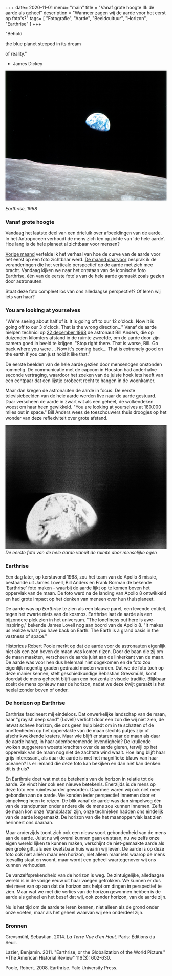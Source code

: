 +++
date= 2020-11-01
menu= "main"
title = "Vanaf grote hoogte III: de aarde als geheel"
description = "Wanneer zagen wij de aarde voor het eerst op foto's?"
tags= [
    "Fotografie",
    "Aarde",
    "Beeldcultuur",
    "Horizon",
	"Earthrise"
]
+++

"Behold

the blue planet steeped in its dream

of reality."

- James Dickey

<!--more-->

![](https://github.com/Boreque/deklos/blob/master/static/images/earthrise.jpg?raw=true "Explorer II")

*Earthrise, 1968*

### Vanaf grote hoogte
 
Vandaag het laatste deel van een drieluik over afbeeldingen van de aarde. In het Antropoceen verhoudt de mens zich ten opzichte van 'de hele aarde'. Hoe lang is de hele planeet al zichtbaar voor mensen?

[Vorige maand](./curvevandeaarde2) vertelde ik het verhaal van hoe de curve van de aarde voor het eerst op een foto zichtbaar werd. [De maand daarvoor](./curevandeaarde1) besprak ik de veranderingen die het verticale perspectief op de aarde met zich mee bracht. Vandaag kijken we naar het ontstaan van de iconische foto Earthrise, één van de eerste foto's van de hele aarde gemaakt zoals gezien door astronauten.

Staat deze foto compleet los van ons alledaagse perspectief? Of leren wij iets van haar? 

### You are looking at yourselves

"We're seeing about half of it. It is going off to our 12 o'clock. Now it is going off to our 3 o'clock. That is the wrong direction..." Vanaf de aarde hielpen technici op [22 december 1968](https://historycollection.jsc.nasa.gov/JSCHistoryPortal/history/mission_trans/AS08_TEC.PDF) de astronaut Bill Anders, die op duizenden kilomters afstand in de ruimte zweefde, om de aarde door zijn camera goed in beeld te krijgen. "Stop right there. That is worse, Bill. Go back where you were ... Now it's coming back... That is extremely good on the earth if you can just hold it like that." 

De eerste beelden van de hele aarde gezien door mensenogen onstonden rommelig. De communicatie met de capcom in Houston had anderhalve seconde vertraging, waardoor het zoeken van de juiste hoek iets heeft van een echtpaar dat een lijstje probeert recht te hangen in de woonkamer. 

Maar dan kregen de astronauten de aarde in focus. De eerste televisiebeelden van de hele aarde werden live naar de aarde gestuurd. Daar verscheen de aarde  in zwart wit als een geheel, de wolkendeken woest om haar heen gewikkeld. "You are looking at yourselves at 180.000 miles out in space." Bill Anders wees de toeschouwers thuis droogjes op het wonder van deze reflexiviteit over grote afstand. 

![](https://github.com/Boreque/deklos/blob/master/static/images/s68-55808.jpg?raw=true "s68-55808")
*De eerste foto van de hele aarde vanuit de ruimte door menselijke ogen* 

### Earthrise

Een dag later, op kerstavond 1968, zou het team van de Apollo 8 missie, bestaande uit James Lovell, Bill Anders en Frank Borman de bekende 'Earthrise' foto maken - waarbij de aarde lijkt op te komen boven het oppervlak van de maan. De foto werd na de landing van Apollo 8 ontwikkeld en had grote impact op het denken van mensen over hun thuisplaneet. 

De aarde was op *Earthrise* te zien als een blauwe parel, een levende entiteit, tegen het zwarte niets van de kosmos. Earthrise laat de aarde als een bijzondere plek zien in het universum. "The loneliness out here is awe-inspiring," bekende James Lovell nog aan boord van de Apollo 8. "It makes us realize what you have back on Earth. The Earth is a grand oasis in the vastness of space."

Historicus Robert Poole merkt op dat de aarde voor de astronauten eigenlijk niet als een zon boven de maan was komen rijzen. Door de baan die zij om de maan maakten, verscheen de aarde juist aan de linkerkant van de maan. De aarde was voor hen dus helemaal niet opgekomen en de foto zou eigenlijk negentig graden gedraaid moeten worden. Dat we de foto toch op deze manier kennen, stelt geschiedkundige Sebastian Grevsmühl, komt doordat de mens gehecht blijft aan een horizontale visuele traditie. Blijkbaar zoekt de mens opnieuw naar de horizon, nadat we deze kwijt geraakt is het heelal zonder boven of onder. 

### De horizon op Earthrise

Earthrise fascineert mij eindeloos. Dat onwerkelijke landschap van de maan, haar "grayish deep sand" (Lovell) verlicht door een zon die wij niet zien, de ietwat scheve horizon, die ons geen hulp biedt om in te schatten of de oneffenheden op het oppervlakte van de maan slechts putjes zijn of afschrikwekkende kraters. Maar wie blijft er staren naar de maan als daar de aarde hangt, in haar adembenemende levendigheid? De krullende wolken suggereren woeste krachten over de aarde gieren, terwijl op het oppervlak van de maan nog niet de zachtste wind waait. Hoe lang blijft haar grijs interessant, als daar de aarde is met het magnifieke blauw van haar oceanen? Is er iemand die deze foto kan bekijken en dan niet kan denken: dit is thuis?

En Earthrsie doet wat met de betekenis van de horizon in relatie tot de aarde. Ze vindt hier ook een nieuwe betekenis. Enerzijds is de mens op deze foto een ruimtevaarder geworden. Daarmee waren wij ook niet meer gebonden aan de aarde. We konden ieder perspectief innemen door er simpelweg heen te reizen. De blik vanaf de aarde was dan simpelweg één van de standpunten onder andere die de mens zou kunnen innemen. Zelfs de maan kon onze 'standplaats' zijn, onze technieken hadden ons eindelijk van de aarde losgemaakt. De horizon van die het maanoppervlak laat zien herinnert ons daaraan. 

Maar anderzijds toont zich ook een nieuw soort gebondenheid van de mens aan de aarde. Juist nu wij overal kunnen gaan en staan, nu we zelfs onze eigen wereld lijken te kunnen maken, verschijnt de niet-gemaakte aarde als een grote gift, als een kwetsbaar huis waarin wij leven. De aarde is op deze foto ook niet alléén maar een horizon, niet alleen maar iets waarop de mens toevallig staat en woont, maar wordt een geheel waartegenover wij ons kunnen verhouden.

De vanzelfsprekendheid van de horizon is weg. De zintuigelijke, alledaagse wereld is in de vorige eeuw uit haar voegen getrokken. We kunnen er dus niet meer van op aan dat de horizon ons helpt om dingen in perspectief te zien. Maar wat we met die verlies van de horizon gewonnen hebben is de aarde als geheel en het besef dat wij, ook zonder horizon, van de aarde zijn. 

Nu is het tijd om de aarde te leren kennen, niet alleen als de grond onder onze voeten, maar als het geheel waarvan wij een onderdeel zijn. 

### Bronnen

Grevsmühl, Sebastian. 2014. *La Terre Vue d'en Haut*. Paris: Éditions du Seuil. 

Lazier, Benjamin. 2011. "Earthrise, or the Globalization of the World Picture." *The American Historial Review" 116(3): 602-630. 

Poole, Robert. 2008. Earthrise. Yale University Press. 

